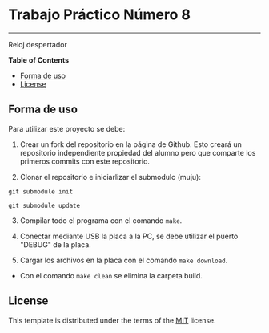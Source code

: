 # Trabajo Práctico Número 8

-----
Reloj despertador

**Table of Contents**

- [Forma de uso](#forma-de-uso)
- [License](#license)

## Forma de uso

Para utilizar este proyecto se debe:

1. Crear un fork del repositorio en la página de Github. Esto creará un repositorio independiente propiedad del alumno pero que comparte los primeros commits con este repositorio.

2. Clonar el repositorio e iniciarlizar el submodulo (muju):
```
git submodule init

git submodule update
```
3. Compilar todo el programa con el comando `make`.

4. Conectar mediante USB la placa a la PC, se debe utilizar el puerto "DEBUG" de la placa.

5. Cargar los archivos en la placa con el comando `make download`.

- Con el comando `make clean` se elimina la carpeta build.



## License

This template is distributed under the terms of the [MIT](https://spdx.org/licenses/MIT.html) license.
